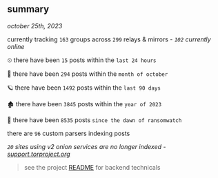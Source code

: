 
## summary
_october 25th, 2023_

currently tracking `163` groups across `299` relays & mirrors - _`102` currently online_

⏲ there have been `15` posts within the `last 24 hours`

🦈 there have been `294` posts within the `month of october`

🪐 there have been `1492` posts within the `last 90 days`

🏚 there have been `3845` posts within the `year of 2023`

🦕 there have been `8535` posts `since the dawn of ransomwatch`

there are `96` custom parsers indexing posts

_`20` sites using v2 onion services are no longer indexed - [support.torproject.org](https://support.torproject.org/onionservices/v2-deprecation/)_

> see the project [README](https://github.com/joshhighet/ransomwatch#ransomwatch--) for backend technicals
